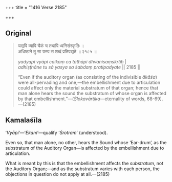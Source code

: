+++
title = "1416 Verse 2185"

+++
## Original 
>
> यद्यपि व्यापि चैकं च तथापि ध्वनिसंस्कृतिः ।  
> अधिष्ठाने तु सा यस्य स शब्दं प्रतिपद्यते ॥ २१८५ ॥ 
>
> *yadyapi vyāpi caikaṃ ca tathāpi dhvanisaṃskṛtiḥ* \|  
> *adhiṣṭhāne tu sā yasya sa śabdaṃ pratipadyate* \|\| 2185 \|\| 
>
> “Even if the auditory organ (as consisting of the indivisible *ākāśa*) were all-pervading and one,—the embellishment due to articulation could affect only the material substratum of that organ; hence that man alone hears the sound the substratum of whose organ is affected by that embellishment.”—(*Ślokavārtika*—eternality of words, 68-69].—(2185)



## Kamalaśīla

‘*Vyāpi*’—‘*Ekam*’—qualify ‘*Śrotram*’ (understood).

Even so, that man alone, no other, hears the Sound whose ‘Ear-drum’, as the substratum of the Auditory Organ—is affected by the embellishment due to articulation.

What is meant by this is that the embellishment affects the *substratum*, not the Auditory Organ;—and as the substratum varies with each person, the objections in question do not apply at all.—(2185)


